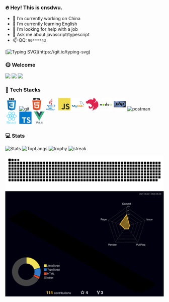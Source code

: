 ### 🔥 Hey! This is cnsdwu.

- 🔭 I’m currently working on China
- 🌱 I’m currently learning English
- 🤔 I’m looking for help with a job
- 💬 Ask me about javascript/typescript
- 📫 QQ: `90****43`

[![Typing SVG](https://readme-typing-svg.herokuapp.com?font=Edu+VIC+WA+NT+Beginner&size=28&width=600&lines=To+see+the+world+as+it+is+and+to+love+it.)](https://git.io/typing-svg)

### 😋 Welcome

![](https://visitor-badge.laobi.icu/badge?page_id=cnsdwu)
![](https://img.shields.io/github/stars/cnsdwu?color=fefb7b&logo=Undertale)
![](https://img.shields.io/github/followers/cnsdwu?color=27da6b&logo=Handshake)

### 🧰 Tech Stacks

<img src="https://raw.githubusercontent.com/devicons/devicon/master/icons/css3/css3-original-wordmark.svg" alt="css3" width="40" height="40"/>
<img src="https://www.vectorlogo.zone/logos/git-scm/git-scm-icon.svg" alt="git" width="40" height="40"/>
<img src="https://raw.githubusercontent.com/devicons/devicon/master/icons/html5/html5-original-wordmark.svg" alt="html5" width="40" height="40"/>
<img src="https://raw.githubusercontent.com/devicons/devicon/master/icons/java/java-original.svg" alt="java" width="40" height="40"/>
<img src="https://raw.githubusercontent.com/devicons/devicon/master/icons/javascript/javascript-original.svg" alt="javascript" width="40" height="40"/> 
<img src="https://raw.githubusercontent.com/devicons/devicon/master/icons/mysql/mysql-original-wordmark.svg" alt="mysql" width="40" height="40"/>
<img src="https://raw.githubusercontent.com/devicons/devicon/master/icons/nestjs/nestjs-plain.svg" alt="nestjs" width="40" height="40"/>
<img src="https://raw.githubusercontent.com/devicons/devicon/master/icons/nodejs/nodejs-original-wordmark.svg" alt="nodejs" width="40" height="40"/>
<img src="https://raw.githubusercontent.com/devicons/devicon/master/icons/php/php-original.svg" alt="php" width="40" height="40"/>
<img src="https://www.vectorlogo.zone/logos/getpostman/getpostman-icon.svg" alt="postman" width="40" height="40"/>
<img src="https://raw.githubusercontent.com/devicons/devicon/master/icons/react/react-original-wordmark.svg" alt="react" width="40" height="40"/>
<img src="https://raw.githubusercontent.com/devicons/devicon/master/icons/typescript/typescript-original.svg" alt="typescript" width="40" height="40"/>
<img src="https://raw.githubusercontent.com/devicons/devicon/master/icons/vuejs/vuejs-original-wordmark.svg" alt="vuejs" width="40" height="40"/>

### 💻 Stats

![Stats](https://github-readme-stats.vercel.app/api?username=cnsdwu&show_icons=true&theme=radical)
![TopLangs](https://github-readme-stats.vercel.app/api/top-langs?username=cnsdwu&layout=compact&show_icons=true&theme=radical)
![trophy](https://github-profile-trophy.vercel.app/?username=cnsdwu&theme=radical)
![streak](http://github-readme-streak-stats.herokuapp.com/?user=cnsdwu&theme=radical)

![snake](./assets/github-contribution-grid-snake.svg)
![github-active](./profile-3d-contrib/profile-night-rainbow.svg)
